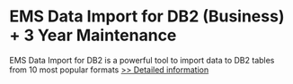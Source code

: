 # EMS Data Import for DB2 (Business) + 3 Year Maintenance
EMS Data Import for DB2 is a powerful tool to import data to DB2 tables from 10 most popular formats
[>> Detailed information](https://secure.shareit.com/shareit/product.html?productid=300068078&affiliateid=200057808)